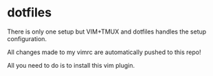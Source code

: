 # dotfiles


There is only one setup but VIM+TMUX and dotfiles handles the setup configuration.

All changes made to my vimrc are automatically pushed to this repo!

All you need to do is to install this vim plugin. 
